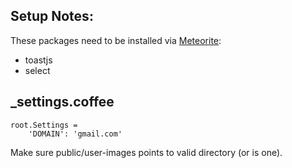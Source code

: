 Setup Notes:
------------

These packages need to be installed via [Meteorite](https://github.com/oortcloud/meteorite):

- toastjs
- select

_settings.coffee
----------------

```
root.Settings = 
    'DOMAIN': 'gmail.com'
```

Make sure public/user-images points to valid directory (or is one).